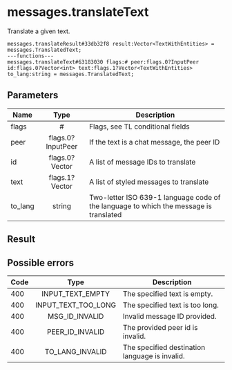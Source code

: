 # messages.translateText
Translate a given text.

```
messages.translateResult#33db32f8 result:Vector<TextWithEntities> = messages.TranslatedText;
---functions---
messages.translateText#63183030 flags:# peer:flags.0?InputPeer id:flags.0?Vector<int> text:flags.1?Vector<TextWithEntities> to_lang:string = messages.TranslatedText;
```

## Parameters
| Name | Type | Description |
| ---- | :----: | ----------- |
| flags | # | Flags, see TL conditional fields |
| peer | flags.0?InputPeer | If the text is a chat message, the peer ID |
| id | flags.0?Vector<int> | A list of message IDs to translate |
| text | flags.1?Vector<TextWithEntities> | A list of styled messages to translate |
| to_lang | string | Two-letter ISO 639-1 language code of the language to which the message is translated |


## Result


## Possible errors
| Code | Type | Description |
| ---- | :----: | ----------- |
| 400 | INPUT_TEXT_EMPTY | The specified text is empty. |
| 400 | INPUT_TEXT_TOO_LONG | The specified text is too long. |
| 400 | MSG_ID_INVALID | Invalid message ID provided. |
| 400 | PEER_ID_INVALID | The provided peer id is invalid. |
| 400 | TO_LANG_INVALID | The specified destination language is invalid. |

